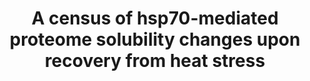 ---
title: "A census of hsp70-mediated proteome solubility changes upon recovery from heat stress"

location: "Journal of Proteome Research"

authors: "Sui X, Cox D, Nie S, Reid GE, Hatters DM."

year: "2022"

doi: https://doi.org/10.1021/acs.jproteome.1c00920

weight: 7

color: "#fff"

draft: false
buttons:
  - btype: Full text
    icon: book # optional: use an icon from icons.yaml
    newTab: true
    url: "https://doi.org/10.1021/acs.jproteome.1c00920"
---
